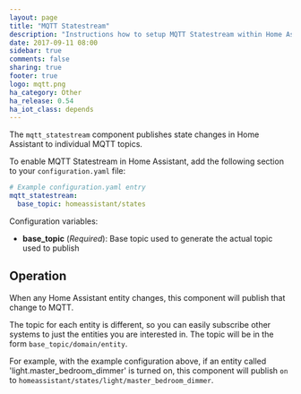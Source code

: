 ```yaml
---
layout: page
title: "MQTT Statestream"
description: "Instructions how to setup MQTT Statestream within Home Assistant."
date: 2017-09-11 08:00
sidebar: true
comments: false
sharing: true
footer: true
logo: mqtt.png
ha_category: Other
ha_release: 0.54
ha_iot_class: depends
---
```


The `mqtt_statestream` component publishes state changes in Home Assistant to individual MQTT topics.

To enable MQTT Statestream in Home Assistant, add the following section to your `configuration.yaml` file:

```yaml
# Example configuration.yaml entry
mqtt_statestream:
  base_topic: homeassistant/states
```

Configuration variables:

- **base_topic** (*Required*): Base topic used to generate the actual topic used to publish

## Operation

When any Home Assistant entity changes, this component will publish that change to MQTT.

The topic for each entity is different, so you can easily subscribe other systems to just the entities you are interested in.
The topic will be in the form `base_topic/domain/entity`.

For example, with the example configuration above, if an entity called 'light.master_bedroom_dimmer' is turned on, this component will publish `on` to `homeassistant/states/light/master_bedroom_dimmer`.
